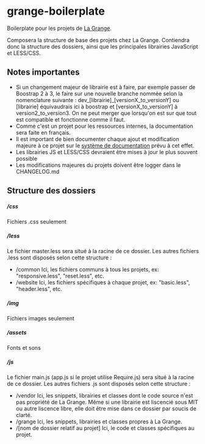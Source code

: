 grange-boilerplate
==================

Boilerplate pour les projets de [La Grange](http://la-grange.ca "La Grange").

Composera la structure de base des projets chez La Grange. Contiendra donc la structure
des dossiers, ainsi que les principales librairies JavaScript et LESS/CSS.

Notes importantes
-----------------
* Si un changement majeur de librairie est à faire, par exemple passer de Boostrap 2 à 3, le faire sur une nouvelle branche
	nommée selon la nomenclature suivante : dev_[librairie]_[versionX_to_versionY] ou [librairie] équivaudrais ici à boostrap et [versionX_to_versionY] à version2_to_version3. On ne peut merger que lorsqu'on est sur que tout est compatible et fonctionne comme il faut.
* Comme c'est un projet pour les ressources internes, la documentation sera faite en français.
* Il est important de bien documenter chaque ajout et modification majeure à ce projet sur le [système de documentation](http://workflow.grange "Documentation boilerplate") prévu à cet effet.
* Les librairies JS et LESS/CSS devraient être mises à jour le plus souvent possible
* Les modifications majeures du projets doivent être logger dans le CHANGELOG.md

Structure des dossiers
----------------------
##### /css
Fichiers .css seulement

##### /less
Le fichier master.less sera situé à la racine de ce dossier. Les autres fichiers .less sont disposés selon cette structure :
* /common
Ici, les fichiers communs à tous les projets, ex: "responsive.less", "reset.less", etc.
* /website
Ici, les fichiers spécifiques à chaque projet, ex: "basic.less", "header.less", etc.

##### /img
Fichiers images seulement

##### /assets
Fonts et sons

##### /js
Le fichier main.js (app.js si le projet utilise Require.js) sera situé à la racine de ce dossier. Les autres fichiers .js sont disposés selon cette structure :
* /vendor
Ici, les snippets, librairies et classes dont le code source n'est pas propriété de La Grange. Même si une librairie est liscencié sous MIT ou autre liscence libre, elle doit être mise dans ce dossier par soucis de clarté.
* /grange
Ici, les snippets, librairies et classes propres à La Grange.
* /[nom de dossier relatif au projet]
Ici, le code et classes spécifiques au projet. 
